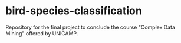 # bird-species-classification
Repository for the final project to conclude the course "Complex Data Mining" offered by UNICAMP.
